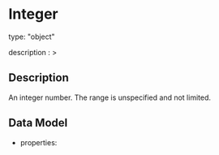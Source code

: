 # Integer
type: "object"
description : >
## Description
An integer number. The range is unspecified and not limited.

## Data Model
  - properties:
